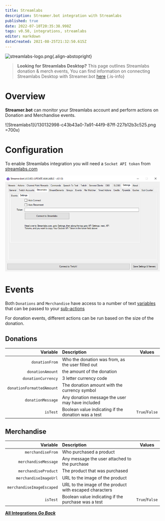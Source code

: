 ```yaml
---
title: Streamlabs
description: Streamer.bot integration with Streamlabs
published: true
date: 2022-07-10T20:35:38.998Z
tags: v0.50, integrations, streamlabs
editor: markdown
dateCreated: 2021-08-25T21:32:50.615Z
---
```


![streamlabs-logo.png](https://streamer.bot/img/integrations/streamlabs.png){.align-abstopright}

> **Looking for Streamlabs Desktop?**
> This page outlines Streamlabs donation & merch events, 
> You can find information on connecting Streamlabs Desktop with Streamer.bot [here](/en/Broadcasters/StreamlabsDesktop)
{.is-info}


# Overview

**Streamer.bot** can monitor your Streamlabs account and perform actions on Donation and Merchandise events.

![Streamlabs1](/130132998-c43b43a0-7a91-44f9-87ff-227b12b3c525.png =700x)

# Configuration

To enable Streamlabs integration you will need a `Socket API token` from [streamlabs.com](https://streamlabs.com/)

![Streamlabs2](/130133061-8a2cbf68-1613-4c74-acb3-ea62e6e08cd8.png)

# Events

Both `Donations` and `Merchandise` have access to a number of text [variables](/Variables) that can be passed to your [sub-actions](/Sub-Actions)

For donation events, different actions can be run based on the size of the donation. 

## Donations

| Variable | Description | Values |
|---------:|:------------|---------|
`donationFrom` | Who the donation was from, as the user filled out | |
`donationAmount` | the amount of the donation | |
`donationCurrency` | 3 letter currency code | |
`donationFormattedAmount` | The donation amount with the currency symbol | |
`donationMessage` | Any donation message the user may have included | |
`isTest` | Boolean value indicating if the donation was a test |  `True`/`False` |


## Merchandise

| Variable | Description | Values |
|---------:|:------------|---------|
`merchandiseFrom` | Who purchased a product | |
`merchandiseMessage` | Any message the user attached to the purchase | |
`merchandiseProduct` | The product that was purchased | |
`merchandiseImageUrl` | URL to the image of the product | |
`merchandiseImageEscaped` | URL to the image of the product with escaped characters | |
`isTest` | Boolean value indicating if the purchase was a test |  `True`/`False` 


<div class="btn-grid">
  
  [<i class="mdi mdi-chevron-left"></i> **All Integrations *Go Back***](/en/Integrations)
  
</div>